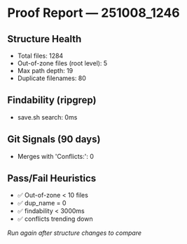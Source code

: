 # Proof Report — 251008_1246

## Structure Health
- Total files: 1284
- Out-of-zone files (root level): 5
- Max path depth: 19
- Duplicate filenames: 80

## Findability (ripgrep)
- save.sh search: 0ms

## Git Signals (90 days)
- Merges with 'Conflicts:': 0

## Pass/Fail Heuristics
- ✅ Out-of-zone < 10 files
- ✅ dup_name = 0
- ✅ findability < 3000ms
- ✅ conflicts trending down

_Run again after structure changes to compare_
